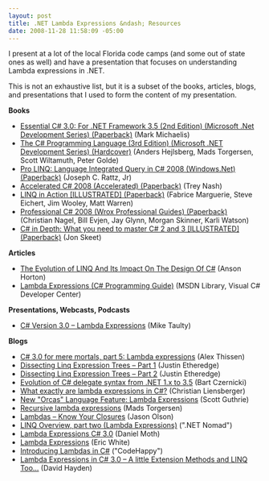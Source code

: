 ```yaml
---
layout: post
title: .NET Lambda Expressions &ndash; Resources
date: 2008-11-28 11:58:09 -05:00
---
```


I present at a lot of the local Florida code camps (and some out of state ones as well) and have a presentation that focuses on understanding Lambda expressions in .NET.

This is not an exhaustive list, but it is a subset of the books, articles, blogs, and presentations that I used to form the content of my presentation.

**Books**

* [Essential C# 3.0: For .NET Framework 3.5 (2nd Edition) (Microsoft .Net Development Series) (Paperback)](http://amzn.to/28ILXt6) (Mark Michaelis) 
* [The C# Programming Language (3rd Edition) (Microsoft .NET Development Series) (Hardcover)](http://amzn.to/28JYMFd) (Anders Hejlsberg, Mads Torgersen, Scott Wiltamuth, Peter Golde)
* [Pro LINQ: Language Integrated Query in C# 2008 (Windows.Net) (Paperback)](http://amzn.to/28IM4ov) (Joseph C. Rattz, Jr)
* [Accelerated C# 2008 (Accelerated) (Paperback)](http://amzn.to/28JyOmA) (Trey Nash)
* [LINQ in Action [ILLUSTRATED] (Paperback)](http://amzn.to/28JPJn9) (Fabrice Marguerie, Steve Eichert, Jim Wooley, Matt Warren)
* [Professional C# 2008 (Wrox Professional Guides) (Paperback)](http://amzn.to/28JzdoI) (Christian Nagel, Bill Evjen, Jay Glynn, Morgan Skinner, Karli Watson)
* [C# in Depth: What you need to master C# 2 and 3 [ILLUSTRATED] (Paperback)](http://amzn.to/28JPJ6S) (Jon Skeet)  

**Articles**

* [The Evolution of LINQ And Its Impact On The Design Of C#](http://msdn.microsoft.com/en-us/magazine/cc163400.aspx) (Anson Horton) 
* [Lambda Expressions (C# Programming Guide)](http://msdn.microsoft.com/en-us/library/bb397687.aspx) (MSDN Library, Visual C# Developer Center)   

**Presentations, Webcasts, Podcasts**

* [C# Version 3.0 – Lambda Expressions](http://www.microsoft.com/uk/msdn/screencasts/screencast/14/C-Version-30-Lambda-Expressions.aspx) (Mike Taulty)   

**Blogs**

* [C# 3.0 for mere mortals, part 5: Lambda expressions](http://www.alexthissen.nl/blogs/main/archive/2006/11/07/c-3-0-for-mere-mortals-part-5-lambda-expressions.aspx) (Alex Thissen) 
* [Dissecting Linq Expression Trees – Part 1](http://www.codethinked.com/?tag=/lambda) (Justin Etheredge) 
* [Dissecting Linq Expression Trees – Part 2](http://www.codethinked.com/post/2008/06/Dissecting-Linq-Expression-Trees---Part-2.aspx) (Justin Etheredge) 
* [Evolution of C# delegate syntax from .NET 1.x to 3.5](http://www.silverlighthack.com/post/2008/07/14/Evolution-of-delegate-syntax-from-NET-10-to-NET-35.aspx) (Bart Czernicki) 
* [What exactly are lambda expressions in C#?](http://www.liensberger.it/web/blog/?p=181) (Christian Liensberger) 
* [New "Orcas" Language Feature: Lambda Expressions](http://weblogs.asp.net/scottgu/archive/2007/04/08/new-orcas-language-feature-lambda-expressions.aspx) (Scott Guthrie) 
* [Recursive lambda expressions](http://blogs.msdn.com/madst/archive/2007/05/11/recursive-lambda-expressions.aspx) (Mads Torgersen) 
* [Lambdas – Know Your Closures](http://geekswithblogs.net/jolson/archive/2008/06/13/lambdas---know-your-closures.aspx) (Jason Olson) 
* [LINQ Overview, part two (Lambda Expressions)](http://geekswithblogs.net/dotnetnomad/archive/2008/01/29/119037.aspx) (".NET Nomad") 
* [Lambda Expressions C# 3.0](http://www.danielmoth.com/Blog/2007/02/lambda-expressions-c-30.html) (Daniel Moth) 
* [Lambda Expressions](http://blogs.msdn.com/ericwhite/pages/Lambda-Expressions.aspx) (Eric White) 
* [Introducing Lambdas in C#](http://codehappy.wordpress.com/2008/01/12/introducing-lambdas-in-c/#comments) ("CodeHappy") 
* [Lambda Expressions in C# 3.0 – A little Extension Methods and LINQ Too...](http://codebetter.com/blogs/david.hayden/archive/2006/11/30/Lamda-Expressions-in-C_2300_-3.0-_2D00_-A-little-Extension-Methods-and-LINQ-Too_2E002E002E00_.aspx) (David Hayden)